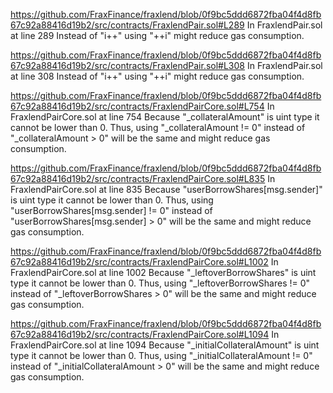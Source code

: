 https://github.com/FraxFinance/fraxlend/blob/0f9bc5ddd6872fba04f4d8fb67c92a88416d19b2/src/contracts/FraxlendPair.sol#L289
In FraxlendPair.sol at line 289
Instead of "i++" using "++i" might reduce gas consumption.

https://github.com/FraxFinance/fraxlend/blob/0f9bc5ddd6872fba04f4d8fb67c92a88416d19b2/src/contracts/FraxlendPair.sol#L308
In FraxlendPair.sol at line 308
Instead of "i++" using "++i" might reduce gas consumption.

https://github.com/FraxFinance/fraxlend/blob/0f9bc5ddd6872fba04f4d8fb67c92a88416d19b2/src/contracts/FraxlendPairCore.sol#L754
In FraxlendPairCore.sol at line 754
Because "_collateralAmount" is uint type it cannot be lower than 0. Thus, using "_collateralAmount != 0" instead of "_collateralAmount > 0" will be the same and might reduce gas consumption.

https://github.com/FraxFinance/fraxlend/blob/0f9bc5ddd6872fba04f4d8fb67c92a88416d19b2/src/contracts/FraxlendPairCore.sol#L835
In FraxlendPairCore.sol at line 835
Because "userBorrowShares[msg.sender]" is uint type it cannot be lower than 0. Thus, using "userBorrowShares[msg.sender] != 0" instead of "userBorrowShares[msg.sender] > 0" will be the same and might reduce gas consumption.

https://github.com/FraxFinance/fraxlend/blob/0f9bc5ddd6872fba04f4d8fb67c92a88416d19b2/src/contracts/FraxlendPairCore.sol#L1002
In FraxlendPairCore.sol at line 1002
Because "_leftoverBorrowShares" is uint type it cannot be lower than 0. Thus, using "_leftoverBorrowShares != 0" instead of "_leftoverBorrowShares > 0" will be the same and might reduce gas consumption.

https://github.com/FraxFinance/fraxlend/blob/0f9bc5ddd6872fba04f4d8fb67c92a88416d19b2/src/contracts/FraxlendPairCore.sol#L1094
In FraxlendPairCore.sol at line 1094
Because "_initialCollateralAmount" is uint type it cannot be lower than 0. Thus, using "_initialCollateralAmount != 0" instead of "_initialCollateralAmount > 0" will be the same and might reduce gas consumption.